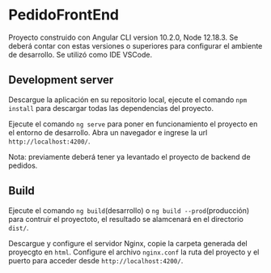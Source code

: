 # PedidoFrontEnd

Proyecto construido con Angular CLI version 10.2.0, Node 12.18.3. Se deberá contar con estas versiones o superiores para configurar el ambiente de desarrollo. Se utilizó como IDE VSCode.

## Development server
Descargue la aplicación en su repositorio local, ejecute el comando `npm install` para descargar todas las dependencias del proyecto.

Ejecute el comando `ng serve` para poner en funcionamiento el proyecto en el entorno de desarrollo. Abra un navegador e ingrese la url `http://localhost:4200/`. 

Nota: previamente deberá tener ya levantado el proyecto de backend de pedidos.

## Build

Ejecute el comando `ng build`(desarrollo) o `ng build --prod`(producción) para contruir el proyectoto, el resultado se alamcenará en el directorio `dist/`.

Descargue y configure el servidor Nginx, copie la carpeta generada del proyecgto en `html`. Configure el archivo `nginx.conf` la ruta del proyecto y el puerto para acceder desde `http://localhost:4200/`.
